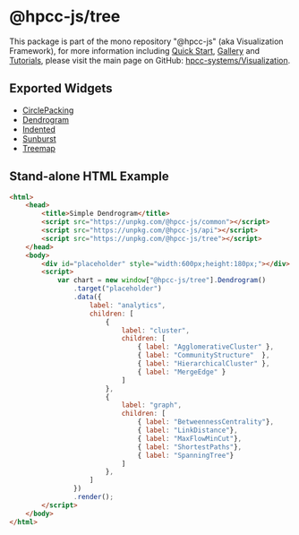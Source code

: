 # @hpcc-js/tree
This package is part of the mono repository "@hpcc-js" (aka Visualization Framework), for more information including [Quick Start](https://github.com/hpcc-systems/Visualization/wiki/Quick-Start), [Gallery](https://raw.githack.com/hpcc-systems/Visualization/trunk/demos/gallery/gallery.html) and [Tutorials](https://github.com/hpcc-systems/Visualization/wiki/Tutorials), please visit the main page on GitHub:  [hpcc-systems/Visualization](https://github.com/hpcc-systems/Visualization).

## Exported Widgets
* [CirclePacking](https://rawgit.com/hpcc-systems/Visualization/trunk/demos/gallery/playground.html?./samples/tree/Circle%20Packing/Circle%20Packing.js)
* [Dendrogram](https://rawgit.com/hpcc-systems/Visualization/trunk/demos/gallery/playground.html?./samples/tree/Dendrogram/Circular.js)
* [Indented](https://rawgit.com/hpcc-systems/Visualization/trunk/demos/gallery/playground.html?./samples/tree/Indented/Indented.js)
* [Sunburst](https://rawgit.com/hpcc-systems/Visualization/trunk/demos/gallery/playground.html?./samples/tree/Sunburst/Sunburst.js)
* [Treemap](https://rawgit.com/hpcc-systems/Visualization/trunk/demos/gallery/playground.html?./samples/tree/Tree%20Map/Tree%20Map.js)

## Stand-alone HTML Example
```html
<html>
    <head>
        <title>Simple Dendrogram</title>
        <script src="https://unpkg.com/@hpcc-js/common"></script>
        <script src="https://unpkg.com/@hpcc-js/api"></script>
        <script src="https://unpkg.com/@hpcc-js/tree"></script>
    </head>
    <body>
        <div id="placeholder" style="width:600px;height:180px;"></div>
        <script>
            var chart = new window["@hpcc-js/tree"].Dendrogram()
                .target("placeholder")
                .data({
                    label: "analytics",
                    children: [
                        {
                            label: "cluster",
                            children: [
                                { label: "AgglomerativeCluster" },
                                { label: "CommunityStructure"  },
                                { label: "HierarchicalCluster" },
                                { label: "MergeEdge" }
                            ]
                        },
                        {
                            label: "graph",
                            children: [
                                { label: "BetweennessCentrality"},
                                { label: "LinkDistance"},
                                { label: "MaxFlowMinCut"},
                                { label: "ShortestPaths"},
                                { label: "SpanningTree"}
                            ]
                        },
                    ]
                })
                .render();
        </script>
    </body>
</html>
```

<ClientOnly>
  <hpcc-vitepress style="width:100%;height:600px">
  <div id="target" style="width:100%;height:600px">
  </div>
  <script type="module">
      import { Dendrogram } from "@hpcc-js/tree";

      new Dendrogram()
          .target("target")
          .data(getData())
          .circleRadius(10)
          .radial(true)
          .render()
          ;

      function getData() {
          return {
              label: "root",
              children: [
                  {
                      label: "analytics",
                      children: [
                          {
                              label: "cluster",
                              children: [
                                  { label: "AgglomerativeCluster", "size": 3938 },
                                  { label: "CommunityStructure", "size": 3812 },
                                  { label: "HierarchicalCluster", "size": 6714 },
                                  { label: "MergeEdge", "size": 743 }
                              ]
                          },
                          {
                              label: "graph",
                              children: [
                                  { label: "BetweennessCentrality", "size": 3534 },
                                  { label: "LinkDistance", "size": 5731 },
                                  { label: "MaxFlowMinCut", "size": 7840 },
                                  { label: "ShortestPaths", "size": 5914 },
                                  { label: "SpanningTree", "size": 3416 }
                              ]
                          },
                          {
                              label: "optimization",
                              children: [
                                  { label: "AspectRatioBanker", "size": 7074 }
                              ]
                          }
                      ]
                  },
                  {
                      label: "animate",
                      children: [
                          { label: "Easing", "size": 17010 },
                          { label: "FunctionSequence", "size": 5842 },
                          {
                              label: "interpolate",
                              children: [
                                  { label: "ArrayInterpolator", "size": 1983 },
                                  { label: "ColorInterpolator", "size": 2047 },
                                  { label: "DateInterpolator", "size": 1375 },
                                  { label: "Interpolator", "size": 8746 },
                                  { label: "MatrixInterpolator", "size": 2202 },
                                  { label: "NumberInterpolator", "size": 1382 },
                                  { label: "ObjectInterpolator", "size": 1629 },
                                  { label: "PointInterpolator", "size": 1675 },
                                  { label: "RectangleInterpolator", "size": 2042 }
                              ]
                          },
                          { label: "ISchedulable", "size": 1041 },
                          { label: "Parallel", "size": 5176 },
                          { label: "Pause", "size": 449 },
                          { label: "Scheduler", "size": 5593 },
                          { label: "Sequence", "size": 5534 },
                          { label: "Transition", "size": 9201 },
                          { label: "Transitioner", "size": 19975 },
                          { label: "TransitionEvent", "size": 1116 },
                          { label: "Tween", "size": 6006 }
                      ]
                  },
                  {
                      label: "data",
                      children: [
                          {
                              label: "converters",
                              children: [
                                  { label: "Converters", "size": 721 },
                                  { label: "DelimitedTextConverter", "size": 4294 },
                                  { label: "GraphMLConverter", "size": 9800 },
                                  { label: "IDataConverter", "size": 1314 },
                                  { label: "JSONConverter", "size": 2220 }
                              ]
                          },
                          { label: "DataField", "size": 1759 },
                          { label: "DataSchema", "size": 2165 },
                          { label: "DataSet", "size": 586 },
                          { label: "DataSource", "size": 3331 },
                          { label: "DataTable", "size": 772 },
                          { label: "DataUtil", "size": 3322 }
                      ]
                  },
                  {
                      label: "display",
                      children: [
                          { label: "DirtySprite", "size": 8833 },
                          { label: "LineSprite", "size": 1732 },
                          { label: "RectSprite", "size": 3623 },
                          { label: "TextSprite", "size": 10066 }
                      ]
                  },
                  {
                      label: "flex",
                      children: [
                          { label: "FlareVis", "size": 4116 }
                      ]
                  },
                  {
                      label: "physics",
                      children: [
                          { label: "DragForce", "size": 1082 },
                          { label: "GravityForce", "size": 1336 },
                          { label: "IForce", "size": 319 },
                          { label: "NBodyForce", "size": 10498 },
                          { label: "Particle", "size": 2822 },
                          { label: "Simulation", "size": 9983 },
                          { label: "Spring", "size": 2213 },
                          { label: "SpringForce", "size": 1681 }
                      ]
                  },
                  {
                      label: "query",
                      children: [
                          { label: "AggregateExpression", "size": 1616 },
                          { label: "And", "size": 1027 },
                          { label: "Arithmetic", "size": 3891 },
                          { label: "Average", "size": 891 },
                          { label: "BinaryExpression", "size": 2893 },
                          { label: "Comparison", "size": 5103 },
                          { label: "CompositeExpression", "size": 3677 },
                          { label: "Count", "size": 781 },
                          { label: "DateUtil", "size": 4141 },
                          { label: "Distinct", "size": 933 },
                          { label: "Expression", "size": 5130 },
                          { label: "ExpressionIterator", "size": 3617 },
                          { label: "Fn", "size": 3240 },
                          { label: "If", "size": 2732 },
                          { label: "IsA", "size": 2039 },
                          { label: "Literal", "size": 1214 },
                          { label: "Match", "size": 3748 },
                          { label: "Maximum", "size": 843 },
                          {
                              label: "methods",
                              children: [
                                  { label: "add", "size": 593 },
                                  { label: "and", "size": 330 },
                                  { label: "average", "size": 287 },
                                  { label: "count", "size": 277 },
                                  { label: "distinct", "size": 292 },
                                  { label: "div", "size": 595 },
                                  { label: "eq", "size": 594 },
                                  { label: "fn", "size": 460 },
                                  { label: "gt", "size": 603 },
                                  { label: "gte", "size": 625 },
                                  { label: "iff", "size": 748 },
                                  { label: "isa", "size": 461 },
                                  { label: "lt", "size": 597 },
                                  { label: "lte", "size": 619 },
                                  { label: "max", "size": 283 },
                                  { label: "min", "size": 283 },
                                  { label: "mod", "size": 591 },
                                  { label: "mul", "size": 603 },
                                  { label: "neq", "size": 599 },
                                  { label: "not", "size": 386 },
                                  { label: "or", "size": 323 },
                                  { label: "orderby", "size": 307 },
                                  { label: "range", "size": 772 },
                                  { label: "select", "size": 296 },
                                  { label: "stddev", "size": 363 },
                                  { label: "sub", "size": 600 },
                                  { label: "sum", "size": 280 },
                                  { label: "update", "size": 307 },
                                  { label: "variance", "size": 335 },
                                  { label: "where", "size": 299 },
                                  { label: "xor", "size": 354 },
                                  { label: "_", "size": 264 }
                              ]
                          },
                          { label: "Minimum", "size": 843 },
                          { label: "Not", "size": 1554 },
                          { label: "Or", "size": 970 },
                          { label: "Query", "size": 13896 },
                          { label: "Range", "size": 1594 },
                          { label: "StringUtil", "size": 4130 },
                          { label: "Sum", "size": 791 },
                          { label: "Variable", "size": 1124 },
                          { label: "Variance", "size": 1876 },
                          { label: "Xor", "size": 1101 }
                      ]
                  },
                  {
                      label: "scale",
                      children: [
                          { label: "IScaleMap", "size": 2105 },
                          { label: "LinearScale", "size": 1316 },
                          { label: "LogScale", "size": 3151 },
                          { label: "OrdinalScale", "size": 3770 },
                          { label: "QuantileScale", "size": 2435 },
                          { label: "QuantitativeScale", "size": 4839 },
                          { label: "RootScale", "size": 1756 },
                          { label: "Scale", "size": 4268 },
                          { label: "ScaleType", "size": 1821 },
                          { label: "TimeScale", "size": 5833 }
                      ]
                  },
                  {
                      label: "util",
                      children: [
                          { label: "Arrays", "size": 8258 },
                          { label: "Colors", "size": 10001 },
                          { label: "Dates", "size": 8217 },
                          { label: "Displays", "size": 12555 },
                          { label: "Filter", "size": 2324 },
                          { label: "Geometry", "size": 10993 },
                          {
                              label: "heap",
                              children: [
                                  { label: "FibonacciHeap", "size": 9354 },
                                  { label: "HeapNode", "size": 1233 }
                              ]
                          },
                          { label: "IEvaluable", "size": 335 },
                          { label: "IPredicate", "size": 383 },
                          { label: "IValueProxy", "size": 874 },
                          {
                              label: "math",
                              children: [
                                  { label: "DenseMatrix", "size": 3165 },
                                  { label: "IMatrix", "size": 2815 },
                                  { label: "SparseMatrix", "size": 3366 }
                              ]
                          },
                          { label: "Maths", "size": 17705 },
                          { label: "Orientation", "size": 1486 },
                          {
                              label: "palette",
                              children: [
                                  { label: "ColorPalette", "size": 6367 },
                                  { label: "Palette", "size": 1229 },
                                  { label: "ShapePalette", "size": 2059 },
                                  { label: "SizePalette", "size": 2291 }
                              ]
                          },
                          { label: "Property", "size": 5559 },
                          { label: "Shapes", "size": 19118 },
                          { label: "Sort", "size": 6887 },
                          { label: "Stats", "size": 6557 },
                          { label: "Strings", "size": 22026 }
                      ]
                  },
                  {
                      label: "vis",
                      children: [
                          {
                              label: "axis",
                              children: [
                                  { label: "Axes", "size": 1302 },
                                  { label: "Axis", "size": 24593 },
                                  { label: "AxisGridLine", "size": 652 },
                                  { label: "AxisLabel", "size": 636 },
                                  { label: "CartesianAxes", "size": 6703 }
                              ]
                          },
                          {
                              label: "controls",
                              children: [
                                  { label: "AnchorControl", "size": 2138 },
                                  { label: "ClickControl", "size": 3824 },
                                  { label: "Control", "size": 1353 },
                                  { label: "ControlList", "size": 4665 },
                                  { label: "DragControl", "size": 2649 },
                                  { label: "ExpandControl", "size": 2832 },
                                  { label: "HoverControl", "size": 4896 },
                                  { label: "IControl", "size": 763 },
                                  { label: "PanZoomControl", "size": 5222 },
                                  { label: "SelectionControl", "size": 7862 },
                                  { label: "TooltipControl", "size": 8435 }
                              ]
                          },
                          {
                              label: "data",
                              children: [
                                  { label: "Data", "size": 20544 },
                                  { label: "DataList", "size": 19788 },
                                  { label: "DataSprite", "size": 10349 },
                                  { label: "EdgeSprite", "size": 3301 },
                                  { label: "NodeSprite", "size": 19382 },
                                  {
                                      label: "render",
                                      children: [
                                          { label: "ArrowType", "size": 698 },
                                          { label: "EdgeRenderer", "size": 5569 },
                                          { label: "IRenderer", "size": 353 },
                                          { label: "ShapeRenderer", "size": 2247 }
                                      ]
                                  },
                                  { label: "ScaleBinding", "size": 11275 },
                                  { label: "Tree", "size": 7147 },
                                  { label: "TreeBuilder", "size": 9930 }
                              ]
                          },
                          {
                              label: "events",
                              children: [
                                  { label: "DataEvent", "size": 2313 },
                                  { label: "SelectionEvent", "size": 1880 },
                                  { label: "TooltipEvent", "size": 1701 },
                                  { label: "VisualizationEvent", "size": 1117 }
                              ]
                          },
                          {
                              label: "legend",
                              children: [
                                  { label: "Legend", "size": 20859 },
                                  { label: "LegendItem", "size": 4614 },
                                  { label: "LegendRange", "size": 10530 }
                              ]
                          },
                          {
                              label: "operator",
                              children: [
                                  {
                                      label: "distortion",
                                      children: [
                                          { label: "BifocalDistortion", "size": 4461 },
                                          { label: "Distortion", "size": 6314 },
                                          { label: "FisheyeDistortion", "size": 3444 }
                                      ]
                                  },
                                  {
                                      label: "encoder",
                                      "children": [
                                          { label: "ColorEncoder", "size": 3179 },
                                          { label: "Encoder", "size": 4060 },
                                          { label: "PropertyEncoder", "size": 4138 },
                                          { label: "ShapeEncoder", "size": 1690 },
                                          { label: "SizeEncoder", "size": 1830 }
                                      ]
                                  },
                                  {
                                      label: "filter",
                                      "children": [
                                          { label: "FisheyeTreeFilter", "size": 5219 },
                                          { label: "GraphDistanceFilter", "size": 3165 },
                                          { label: "VisibilityFilter", "size": 3509 }
                                      ]
                                  },
                                  { label: "IOperator", "size": 1286 },
                                  {
                                      label: "label",
                                      "children": [
                                          { label: "Labeler", "size": 9956 },
                                          { label: "RadialLabeler", "size": 3899 },
                                          { label: "StackedAreaLabeler", "size": 3202 }
                                      ]
                                  },
                                  {
                                      label: "layout",
                                      "children": [
                                          { label: "AxisLayout", "size": 6725 },
                                          { label: "BundledEdgeRouter", "size": 3727 },
                                          { label: "CircleLayout", "size": 9317 },
                                          { label: "CirclePackingLayout", "size": 12003 },
                                          { label: "DendrogramLayout", "size": 4853 },
                                          { label: "ForceDirectedLayout", "size": 8411 },
                                          { label: "IcicleTreeLayout", "size": 4864 },
                                          { label: "IndentedTreeLayout", "size": 3174 },
                                          { label: "Layout", "size": 7881 },
                                          { label: "NodeLinkTreeLayout", "size": 12870 },
                                          { label: "PieLayout", "size": 2728 },
                                          { label: "RadialTreeLayout", "size": 12348 },
                                          { label: "RandomLayout", "size": 870 },
                                          { label: "StackedAreaLayout", "size": 9121 },
                                          { label: "TreeMapLayout", "size": 9191 }
                                      ]
                                  },
                                  { label: "Operator", "size": 2490 },
                                  { label: "OperatorList", "size": 5248 },
                                  { label: "OperatorSequence", "size": 4190 },
                                  { label: "OperatorSwitch", "size": 2581 },
                                  { label: "SortOperator", "size": 2023 }
                              ]
                          },
                          { label: "Visualization", "size": 16540 }
                      ]
                  }
              ]
          };
      }
  </script>
  </hpcc-vitepress>
</ClientOnly>

